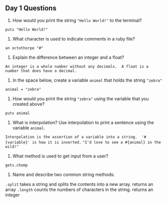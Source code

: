 ## Day 1 Questions

1. How would you print the string `"Hello World!"` to the terminal?

  `puts "Hello World!"`

1. What character is used to indicate comments in a ruby file?

  `an octothorpe "#"`

1. Explain the difference between an integer and a float?

  `An integer is a whole number without any decimals.  A float is a number that does have a decimal.`

1. In the space below, create a variable `animal` that holds the string `"zebra"`

  `animal = "zebra"`

1. How would you print the string `"zebra"` using the variable that you created above?

  `puts animal`

1. What is interpolation? Use interpolation to print a sentence using the variable `animal`.

  `Interpolation is the assertion of a variable into a string.  '#{variable}' is how it is inserted.`
  `"I'd love to see a #{animal} in the wild!"`

1. What method is used to get input from a user?

  `gets.chomp`

1. Name and describe two common string methods:

  `.split` takes a string and splits the contents into a new array. returns an array
  `.length` counts the numbers of characters in the string. returns an integer
